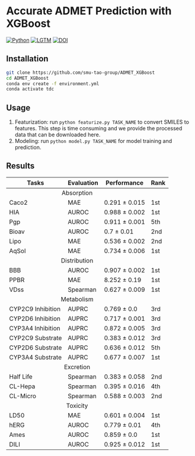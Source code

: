 # Accurate ADMET Prediction with XGBoost
[![Python](https://img.shields.io/badge/Python-3.7+-blue.svg)](https://www.python.org)
[![LGTM](https://img.shields.io/lgtm/grade/python/github/smu-tao-group/ADMET_XGBoost.svg?style=square)](https://lgtm.com/projects/g/HTian1997/getarticle)
[![DOI](http://img.shields.io/badge/DOI-arXiv:2204.07532-B31B1B.svg)](https://arxiv.org/abs/2204.07532)

## Installation

```bash
git clone https://github.com/smu-tao-group/ADMET_XGBoost
cd ADMET_XGBoost
conda env create -f environment.yml
conda activate tdc
```

## Usage

1. Featurization: run `python featurize.py TASK_NAME` to convert SMILES to features. This step is time consuming and we provide the processed data that can be downloaded here. 
2. Modeling: run `python model.py TASK_NAME` for model training and prediction. 

## Results

<table>
    <thead>
        <tr>
            <th>Tasks</th>
            <th>Evaluation</th>
            <th>Performance</th>
            <th>Rank</th>
        </tr>
    </thead>
    <tbody>
        <tr>
            <td colspan=3 style="text-align: center;">Absorption</td>
        </tr>
        <tr>
            <td>Caco2</td>
            <td>MAE</td>
            <td>0.291 &#177; 0.015</td>
            <td>1st</td>
        </tr>
        <tr>
            <td>HIA</td>
            <td>AUROC</td>
            <td>0.988 &#177; 0.002</td>
            <td>1st</td>
        </tr>
        <tr>
            <td>Pgp</td>
            <td>AUROC</td>
            <td>0.911 &#177; 0.001</td>
            <td>5th</td>
        </tr>
        <tr>
            <td>Bioav</td>
            <td>AUROC</td>
            <td>0.7 &#177; 0.01</td>
            <td>2nd</td>
        </tr>
        <tr>
            <td>Lipo</td>
            <td>MAE</td>
            <td>0.536 &#177; 0.002</td>
            <td>2nd</td>
        </tr>
        <tr>
            <td>AqSol</td>
            <td>MAE</td>
            <td>0.734 &#177; 0.006</td>
            <td>1st</td>
        </tr>
        <tr>
            <td colspan=3 style="text-align: center;">Distribution</td>
        </tr>
        <tr>
            <td>BBB</td>
            <td>AUROC</td>
            <td>0.907 &#177; 0.002</td>
            <td>1st</td>
        </tr>
        <tr>
            <td>PPBR</td>
            <td>MAE</td>
            <td>8.252 &#177; 0.19</td>
            <td>1st</td>
        </tr>
        <tr>
            <td>VDss</td>
            <td>Spearman</td>
            <td>0.627 &#177; 0.009</td>
            <td>1st</td>
        </tr>
        <tr>
            <td colspan=3 style="text-align: center;">Metabolism</td>
        </tr>
        <tr>
            <td>CYP2C9 Inhibition</td>
            <td>AUPRC</td>
            <td>0.769 &#177; 0.0</td>
            <td>3rd</td>
        </tr>
        <tr>
            <td>CYP2D6 Inhibition</td>
            <td>AUPRC</td>
            <td>0.717 &#177; 0.001</td>
            <td>3rd</td>
        </tr>
        <tr>
            <td>CYP3A4 Inhibition</td>
            <td>AUPRC</td>
            <td>0.872 &#177; 0.005</td>
            <td>3rd</td>
        </tr>
        <tr>
            <td>CYP2C9 Substrate</td>
            <td>AUPRC</td>
            <td>0.383 &#177; 0.012</td>
            <td>3rd</td>
        </tr>
        <tr>
            <td>CYP2D6 Substrate</td>
            <td>AUPRC</td>
            <td>0.636 &#177; 0.012</td>
            <td>5th</td>
        </tr>
        <tr>
            <td>CYP3A4 Substrate</td>
            <td>AUPRC</td>
            <td>0.677 &#177; 0.007</td>
            <td>1st</td>
        </tr>
        <tr>
            <td colspan=3 style="text-align: center;">Excretion</td>
        </tr>
        <tr>
            <td>Half Life</td>
            <td>Spearman</td>
            <td>0.383 &#177; 0.058</td>
            <td>2nd</td>
        </tr>
        <tr>
            <td>CL-Hepa</td>
            <td>Spearman</td>
            <td>0.395 &#177; 0.016</td>
            <td>4th</td>
        </tr>
        <tr>
            <td>CL-Micro</td>
            <td>Spearman</td>
            <td>0.588 &#177; 0.003</td>
            <td>2nd</td>
        </tr>
        <tr>
            <td colspan=3 style="text-align: center;">Toxicity</td>
        </tr>
        <tr>
            <td>LD50</td>
            <td>MAE</td>
            <td>0.601 &#177; 0.004</td>
            <td>1st</td>
        </tr>
        <tr>
            <td>hERG</td>
            <td>AUROC</td>
            <td>0.779 &#177; 0.01</td>
            <td>4th</td>
        </tr>
        <tr>
            <td>Ames</td>
            <td>AUROC</td>
            <td>0.859 &#177; 0.0</td>
            <td>1st</td>
        </tr>
        <tr>
            <td>DILI</td>
            <td>AUROC</td>
            <td>0.925 &#177; 0.012</td>
            <td>1st</td>
        </tr>
    </tbody>
</table>
